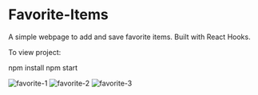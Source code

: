 # Favorite-Items

A simple webpage to add and save favorite items. Built with React Hooks.

To view project:

npm install
npm start

![favorite-1](https://i.ibb.co/6mvSsSK/Screen-Shot-2020-05-12-at-3-44-43-PM.png)
![favorite-2](https://i.ibb.co/D4j2j0y/Screen-Shot-2020-05-12-at-3-44-50-PM.png)
![favorite-3](https://i.ibb.co/rZJz3vt/Screen-Shot-2020-05-12-at-3-44-57-PM.png)
